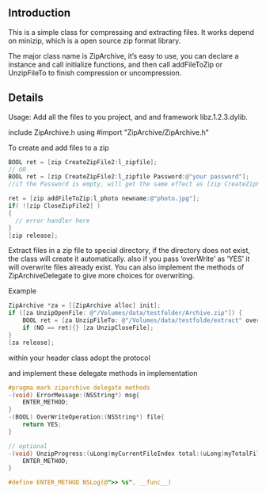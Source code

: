 ## Introduction

This is a simple class for compressing and extracting files. It works depend on minizip, which is a open source zip format library.

The major class name is ZipArchive, it’s easy to use, you can declare a instance and call initialize functions, and then call addFileToZip or UnzipFileTo to finish compression or uncompression.

## Details

Usage: Add all the files to you project, and and framework libz.1.2.3.dylib.

include ZipArchive.h using #import "ZipArchive/ZipArchive.h"

To create and add files to a zip

```objective-c
BOOL ret = [zip CreateZipFile2:l_zipfile];
// OR
BOOL ret = [zip CreateZipFile2:l_zipfile Password:@"your password"];
//if the Password is empty, will get the same effect as [zip CreateZipFile2:l_zipfile];

ret = [zip addFileToZip:l_photo newname:@"photo.jpg"];
if( ![zip CloseZipFile2] )
{
  // error handler here
}
[zip release];
```

Extract files in a zip file to special directory, if the directory does not exist, the class will create it automatically. also if you pass ‘overWrite’ as ‘YES’ it will overwrite files already exist. You can also implement the methods of ZipArchiveDelegate to give more choices for overwriting.

Example

```objective-c
ZipArchive *za = [[ZipArchive alloc] init];
if ([za UnzipOpenFile: @"/Volumes/data/testfolder/Archive.zip"]) {
    BOOL ret = [za UnzipFileTo: @"/Volumes/data/testfolde/extract" overWrite: YES];
    if (NO == ret){} [za UnzipCloseFile];
}
[za release];
```

within your header class adopt the <ZipArchiveDelegate> protocol

and implement these delegate methods in implementation

```objective-c
#pragma mark ziparchive delegate methods
-(void) ErrorMessage:(NSString*) msg{
    ENTER_METHOD;
}
-(BOOL) OverWriteOperation:(NSString*) file{
    return YES;
}

// optional
-(void) UnzipProgress:(uLong)myCurrentFileIndex total:(uLong)myTotalFileCount{
    ENTER_METHOD;
}

#define ENTER_METHOD NSLog(@">> %s", __func__)
````

